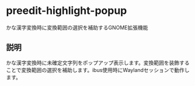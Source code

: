 # preedit-highlight-popup
かな漢字変換時に変換範囲の選択を補助するGNOME拡張機能

## 説明
かな漢字変換時に未確定文字列をポップアップ表示します。変換範囲を装飾することで変換範囲の選択を補助します。ibus使用時にWaylandセッションで動作します。
